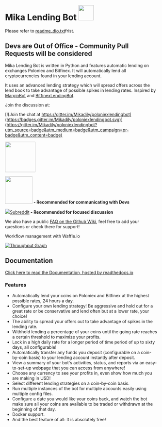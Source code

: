 # Mika Lending Bot <img src="https://upload.wikimedia.org/wikipedia/zh/thumb/d/d0/JaketheDog.png/220px-JaketheDog.png" width="50">

Please refer to [readme_dio.txt](https://github.com/DioLin/MikaLendingBot/blob/master/readme_dio.txt)frist.

## Devs are Out of Office - Community Pull Requests will be considered

Mika Lending Bot is written in Python and features automatic lending on exchanges Poloniex and Bitfinex.
It will automatically lend all cryptocurrencies found in your lending account.

It uses an advanced lending strategy which will spread offers across the lend book to take advantage of possible spikes in lending rates. Inspired by [MarginBot](https://github.com/HFenter/MarginBot) and [BitfinexLendingBot](https://github.com/eAndrius/BitfinexLendingBot).

Join the discussion at:

[![Join the chat at https://gitter.im/Mikadily/poloniexlendingbot](https://badges.gitter.im/Mikadily/poloniexlendingbot.svg)](https://gitter.im/Mikadily/poloniexlendingbot?utm_source=badge&utm_medium=badge&utm_campaign=pr-badge&utm_content=badge)

[<img src='https://dokkur.com/assets/images/docs_screens/telegram.png' width='100'>](https://t.me/mikalendingbot)

[<img src='https://cdn.worldvectorlogo.com/logos/slack.svg' width='90'>](https://poloniexbot.slack.com/shared_invite/MTc5OTU4MDAzNTY4LTE0OTQzMTA2MzYtZDdkYTg1NjBkYg) **- Recommended for communicating with Devs**

[<img src='https://www.redditstatic.com/spreddit1.gif'>Subreddit](https://www.reddit.com/r/poloniexlendingbot/) **- Recommended for focused discussion**

We also have a public [FAQ on the Github Wiki](https://github.com/BitBotFactory/MikaLendingBot/wiki/FAQ-(Troubleshooting)), feel free to add your questions or check there for support! 

Workflow management with Waffle.io

[![Throughput Graph](https://graphs.waffle.io/Mikadily/poloniexlendingbot/throughput.svg)](https://waffle.io/Mikadily/poloniexlendingbot/)

## Documentation
[Click here to read the Documentation, hosted by readthedocs.io](http://poloniexlendingbot.readthedocs.io/en/latest/index.html)


### Features
- Automatically lend your coins on Poloniex and Bitfinex at the highest possible rates, 24 hours a day.
- Configure your own lending strategy! Be aggressive and hold out for a great rate or be conservative and lend often but at a lower rate, your choice!
- The ability to spread your offers out to take advantage of spikes in the lending rate.
- Withhold lending a percentage of your coins until the going rate reaches a certain threshold to maximize your profits.
- Lock in a high daily rate for a longer period of time period of up to sixty days, all configurable!
- Automatically transfer any funds you deposit (configurable on a coin-by-coin basis) to your lending account instantly after deposit.
- View a summary of your bot's activities, status, and reports via an easy-to-set-up webpage that you can access from anywhere!
- Choose any currency to see your profits in, even show how much you are making in USD!
- Select different lending strategies on a coin-by-coin basis.
- Run multiple instances of the bot for multiple accounts easily using multiple config files.
- Configure a date you would like your coins back, and watch the bot make sure all your coins are available to be traded or withdrawn at the beginning of that day.
- Docker support.
- And the best feature of all: It is absolutely free!
